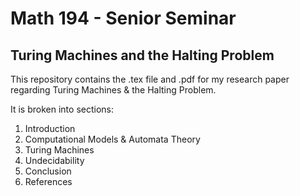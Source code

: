 # Math 194 - Senior Seminar


## Turing Machines and the Halting Problem

This repository contains the .tex file and .pdf for my research paper regarding Turing Machines & the Halting Problem.

It is broken into sections:

1. Introduction
2. Computational Models & Automata Theory
3. Turing Machines
4. Undecidability
5. Conclusion
6. References
